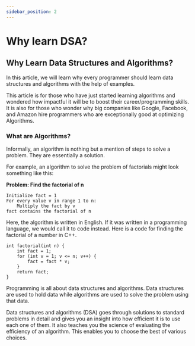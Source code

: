 ```yaml
---
sidebar_position: 2
---
```

# Why learn DSA?

## Why Learn Data Structures and Algorithms?
In this article, we will learn why every programmer should learn data structures and algorithms with the help of examples.

This article is for those who have just started learning algorithms and wondered how impactful it will be to boost their career/programming skills. It is also for those who wonder why big companies like Google, Facebook, and Amazon hire programmers who are exceptionally good at optimizing Algorithms.

### What are Algorithms?
Informally, an algorithm is nothing but a mention of steps to solve a problem. They are essentially a solution.

For example, an algorithm to solve the problem of factorials might look something like this:

**Problem: Find the factorial of n**
```
Initialize fact = 1
For every value v in range 1 to n:
    Multiply the fact by v
fact contains the factorial of n
```

Here, the algorithm is written in English. If it was written in a programming language, we would call it to code instead. Here is a code for finding the factorial of a number in C++.
```
int factorial(int n) {
    int fact = 1;
    for (int v = 1; v <= n; v++) {
        fact = fact * v;
    }
    return fact;
}
```

Programming is all about data structures and algorithms. Data structures are used to hold data while algorithms are used to solve the problem using that data.

Data structures and algorithms (DSA) goes through solutions to standard problems in detail and gives you an insight into how efficient it is to use each one of them. It also teaches you the science of evaluating the efficiency of an algorithm. This enables you to choose the best of various choices.

